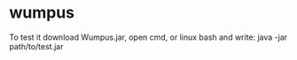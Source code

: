 wumpus
======

To test it download Wumpus.jar, open cmd, or linux bash and write: java -jar path/to/test.jar
